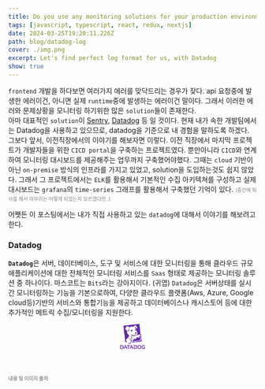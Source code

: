 ```yaml
---
title: Do you use any monitoring solutions for your production environment?
tags: [javascript, typescript, react, redux, nextjs]
date: 2024-03-25T19:20:11.226Z
path: blog/datadog-log
cover: ./img.png
excerpt: Let's find perfect log format for us, with Datadog
show: true
---
```


`frontend` 개발을 하다보면 여러가지 에러를 맞닥드리는 경우가 잦다. api 요청중에 발생한 에러이건, 아니면 실제 `runtime`중에 발생하는 에러이건 말이다. 그래서 이러한 에러와 문제상황을 모니터링 하기위한 많은 `solution`들이 존재한다.  
아마 대표적인 `solution`이 <a href='https://sentry.io/welcome/' target="_blank" rel="noopener noreferrer">Sentry</a>, <a href='https://www.datadoghq.com' target="_blank" rel="noopener noreferrer">Datadog</a> 등 일 것이다. 현재 내가 속한 개발팀에서는 Datadog을 사용하고 있으므로, datadog을 기준으로 내 경험을 말하도록 하겠다.
그보다 앞서, 이전직장에서의 이야기를 해보자면 이렇다. 이전 직장에서 마지막 프로젝트가 개발자들을 위한 `CICD portal`을 구축하는 프로젝트였다. 뿐만아니라 `CICD`와 연계하여 모니터링 대시보드를 제공해주는 업무까지 구축했어야했다. 그때는 `cloud` 기반이 아닌 `on-premise` 방식의 인프라를 가지고 있었고, solution을 도입하는것도 쉽지 않았다. 그래서 그 프로젝트에서는 `ELK`를 활용해서 기본적인 수집 아키텍쳐를 구성하고 실제 대시보드는 `grafana`의 `time-series` 그래프를 활용해서 구축했던 기억이 있다. <span style='font-size:10px;color:grey;'>(중간에 퇴사를 해서 마무리는 어떻게 되었는지 모르겠다만..)</span>  

어쨋든 이 포스팅에서는 내가 직접 사용하고 있는 `datadog`에 대해서 이야기를 해보려고 한다.  

### Datadog
<b>`Datadog`</b>은 서버, 데이터베이스, 도구 및 서비스에 대한 모니터링을 통해 클라우드 규모 애플리케이션에 대한 전체적인 모니터링 서비스를 `Saas` 형태로 제공하는 모니터링 솔루션 중 하나이다. 마스코트는 `Bits`라는 강아지이다. (귀엽) `Datadog`은 서버상태를 실시간 모니터링하는 기능을 기본으로하여, 다양한 클라우드 플랫폼(Aws, Azure, Google cloud등)기반의 서비스와 통합기능을 제공하고 데이터베이스나 캐시스토어 등에 대한 추가적인 메트릭 수집/모니터링을 지원한다.

<div style="width: 10%;margin-bottom: 15px; margin-left:auto; margin-right: auto;">
    <img src="./bits.png" alt=""/>
</div>

<br/>
<br/>
<div style="font-size:10px;color:#8b9196;word-break: break-all"><b>내용 및 이미지 출처</b><br/>
 
</div>

